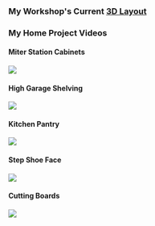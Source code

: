 <link href="../css/dark_theme.css" rel="stylesheet" />
<link href="../css/video.css" rel="stylesheet" />
<link href="../css/shop.css" rel="stylesheet" />

### My Workshop's Current [3D Layout](https://app.sketchup.com/share/tc/northAmerica/6GsdB_iKSoA?stoken=BBbzqSc0MjH8vjHNlO9wkNHXwYJSWKRErdTDyxgA2MAc33DqTr7X9ujJxzeeO0Ng&source=web)

<div class="projects">

### My Home Project Videos
</div>

#### Miter Station Cabinets

<div class="video_container" >
<a href="https://www.youtube.com/watch?v=Mo7APlYRXzc" target="_blank">
<img class="video" src="https://img.youtube.com/vi/Mo7APlYRXzc/0.jpg")>
</a>
</div>

#### High Garage Shelving

<div class="video_container" >
<a href="https://www.youtube.com/watch?v=n-lBcAZYKiI" target="_blank">
<img class="video" src="https://img.youtube.com/vi/n-lBcAZYKiI/0.jpg")>
</a>
</div>

#### Kitchen Pantry

<div class="video_container" >
<a href="https://www.youtube.com/watch?v=Q1i542LIVKw" target="_blank">
<img class="video" src="https://img.youtube.com/vi/Q1i542LIVKw/0.jpg")>
</a>
</div>

#### Step Shoe Face

<div class="video_container" >
<a href="https://www.youtube.com/watch?v=RsaCBfMJgXk" target="_blank">
<img class="video" src="https://img.youtube.com/vi/RsaCBfMJgXk/0.jpg")>
</a>
</div>

#### Cutting Boards

<div class="video_container" >
<a href="https://www.youtube.com/watch?v=m5cJH8Kwa8U" target="_blank">
<img class="video" src="https://img.youtube.com/vi/m5cJH8Kwa8U/0.jpg")>
</a>
</div>
